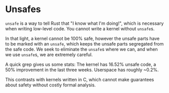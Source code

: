 Unsafes
=======

`unsafe` is a way to tell Rust that "I know what I'm doing!", which is necessary when writing low-level code. You cannot write a kernel without `unsafe`s.

In that light, a kernel cannot be 100% safe, however the unsafe parts have to be marked with an `unsafe`, which keeps the unsafe parts segregated from the safe code. We seek to eliminate the `unsafe`s where we can, and when we use `unsafe`s, we are extremely careful.

A quick grep gives us some stats: The kernel has 16.52% unsafe code, a 50% improvement in the last three weeks. Userspace has roughly ~0.2%.

This contrasts with kernels written in C, which cannot make guarantees about safety without costly formal analysis.
